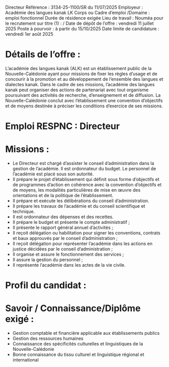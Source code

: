 
Directeur
Référence : 3134-25-1100/SR du 11/07/2025
Employeur : Académie des langues kanak                                                                    LK
Corps ou Cadre d’emploi /Domaine : emploi fonctionnel
Durée de résidence exigée                                        Lieu de travail : Nouméa
pour le recrutement sur titre (1) : /                          Date de dépôt de l’offre : vendredi 11 juillet 2025
Poste à pourvoir : à partir du 15/10/2025                      Date limite de candidature : vendredi 1er août 2025


# Détails de l’offre :

L’académie des langues kanak (ALK) est un établissement public de la Nouvelle-Calédonie ayant pour missions de fixer
les règles d’usage et de concourir à la promotion et au développement de l’ensemble des langues et dialectes kanak.
Dans le cadre de ses missions, l’académie des langues kanak peut organiser des actions de partenariat avec tout
organisme poursuivant des activités de recherche, d’enseignement et de diffusion.
La Nouvelle-Calédonie conclut avec l’établissement une convention d’objectifs et de moyens destinée à préciser
les conditions d’exercice de ses missions.

# Emploi RESPNC : Directeur

# Missions :

- Le Directeur est chargé d’assister le conseil d’administration dans la gestion de
l’académie. Il est ordonnateur du budget. Le personnel de l’académie est placé sous
son autorité.
- Il prépare le projet d’établissement qui définit sous forme d’objectifs et de
programmes d’action en cohérence avec la convention d’objectifs et de
moyens, les modalités particulières de mise en œuvre des orientations et de
la politique de l’établissement.
- Il prépare et exécute les délibérations du conseil d’administration.
- Il prépare les travaux de l’académie et du conseil scientifique et technique.
- Il est ordonnateur des dépenses et des recettes.
- Il prépare le budget et présente le compte administratif ;
- Il présente le rapport général annuel d’activités ;
- Il reçoit délégation ou habilitation pour signer les conventions, contrats
et baux approuvés par le conseil d’administration ;
- Il reçoit délégation pour représenter l’académie dans les actions en
justice décidées par le conseil d’administration ;
- Il organise et assure le fonctionnement des services ;
- Il assure la gestion du personnel ;
- Il représente l’académie dans les actes de la vie civile.

# Profil du candidat :

# Savoir / Connaissance/Diplôme exigé :

- Gestion comptable et financière applicable aux établissements publics
- Gestion des ressources humaines
- Connaissance des spécificités culturelles et linguistiques
de la Nouvelle-Calédonie
- Bonne connaissance du tissu culturel et linguistique régional et international

